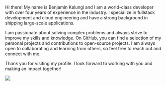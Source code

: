 Hi there! My name is Benjamin Kalungi and I am a world-class developer with over four years of experience in the industry. I specialize in fullstack development and cloud engineering and have a strong background in shipping large-scale applications.

I am passionate about solving complex problems and always strive to improve my skills and knowledge. On GitHub, you can find a selection of my personal projects and contributions to open-source projects. I am always open to collaborating and learning from others, so feel free to reach out and connect with me.

Thank you for visiting my profile. I look forward to working with you and making an impact together!

![](https://komarev.com/ghpvc/?username=bk973)
